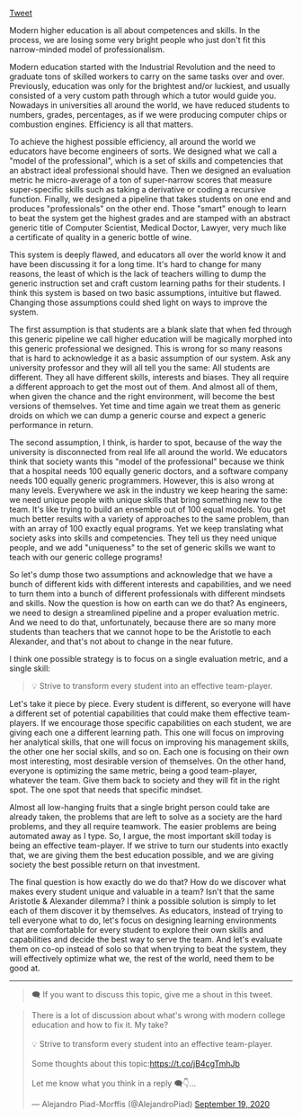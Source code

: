 <a href="https://twitter.com/share?ref_src=twsrc%5Etfw" class="twitter-share-button" data-show-count="false">Tweet</a><script async src="https://platform.twitter.com/widgets.js" charset="utf-8"></script>

Modern higher education is all about competences and skills. In the process, we are losing some very bright people who just don't fit this narrow-minded model of professionalism.

Modern education started with the Industrial Revolution and the need to graduate tons of skilled workers to carry on the same tasks over and over. Previously, education was only for the brightest and/or luckiest, and usually consisted of a very custom path through which a tutor would guide you. Nowadays in universities all around the world, we have reduced students to numbers, grades, percentages, as if we were producing computer chips or combustion engines. Efficiency is all that matters.

To achieve the highest possible efficiency, all around the world we educators have become engineers of sorts. We designed what we call a "model of the professional", which is a set of skills and competencies that an abstract ideal professional should have. Then we designed an evaluation metric he micro-average of a ton of super-narrow scores that measure super-specific skills such as taking a derivative or coding a recursive function. Finally, we designed a pipeline that takes students on one end and produces "professionals" on the other end. Those "smart" enough to learn to beat the system get the highest grades and are stamped with an abstract generic title of Computer Scientist, Medical Doctor, Lawyer, very much like a certificate of quality in a generic bottle of wine.

This system is deeply flawed, and educators all over the world know it and have been discussing it for a long time. It's hard to change for many reasons, the least of which is the lack of teachers willing to dump the generic instruction set and craft custom learning paths for their students. I think this system is based on two basic assumptions, intuitive but flawed. Changing those assumptions could shed light on ways to improve the system.

The first assumption is that students are a blank slate that when fed through this generic pipeline we call higher education will be magically morphed into this generic professional we designed. This is wrong for so many reasons that is hard to acknowledge it as a basic assumption of our system. Ask any university professor and they will all tell you the same: All students are different. They all have different skills, interests and biases. They all require a different approach to get the most out of them. And almost all of them, when given the chance and the right environment, will become the best versions of themselves. Yet time and time again we treat them as generic droids on which we can dump a generic course and expect a generic performance in return.

The second assumption, I think, is harder to spot, because of the way the university is disconnected from real life all around the world. We educators think that society wants this "model of the professional" because we think that a hospital needs 100 equally generic doctors, and a software company needs 100 equally generic programmers. However, this is also wrong at many levels. Everywhere we ask in the industry we keep hearing the same: we need unique people with unique skills that bring something new to the team. It's like trying to build an ensemble out of 100 equal models. You get much better results with a variety of approaches to the same problem, than with an array of 100 exactly equal programs. Yet we keep translating what society asks into skills and competencies. They tell us they need unique people, and we add "uniqueness" to the set of generic skills we want to teach with our generic college programs!

So let's dump those two assumptions and acknowledge that we have a bunch of different kids with different interests and capabilities, and we need to turn them into a bunch of different professionals with different mindsets and skills. Now the question is how on earth can we do that? As engineers, we need to design a streamlined pipeline and a proper evaluation metric. And we need to do that, unfortunately, because there are so many more students than teachers that we cannot hope to be the Aristotle to each Alexander, and that's not about to change in the near future.

I think one possible strategy is to focus on a single evaluation metric, and a single skill:

> 💡 Strive to transform every student into an effective team-player.

Let's take it piece by piece. Every student is different, so everyone will have a different set of potential capabilities that could make them effective team-players. If we encourage those specific capabilities on each student, we are giving each one a different learning path. This one will focus on improving her analytical skills, that one will focus on improving his management skills, the other one her social skills, and so on. Each one is focusing on their own most interesting, most desirable version of themselves. On the other hand, everyone is optimizing the same metric, being a good team-player, whatever the team. Give them back to society and they will fit in the right spot. The one spot that needs that specific mindset.

Almost all low-hanging fruits that a single bright person could take are already taken, the problems that are left to solve as a society are the hard problems, and they all require teamwork. The easier problems are being automated away as I type. So, I argue, the most important skill today is being an effective team-player. If we strive to turn our students into exactly that, we are giving them the best education possible, and we are giving society the best possible return on that investment.

The final question is how exactly do we do that? How do we discover what makes every student unique and valuable in a team? Isn't that the same Aristotle & Alexander dilemma? I think a possible solution is simply to let each of them discover it by themselves. As educators, instead of trying to tell everyone what to do, let's focus on designing learning environments that are comfortable for every student to explore their own skills and capabilities and decide the best way to serve the team. And let's evaluate them on co-op instead of solo so that when trying to beat the system, they will effectively optimize what we, the rest of the world, need them to be good at.

---
> 🗨️ If you want to discuss this topic, give me a shout in this tweet.

<blockquote class="twitter-tweet" data-partner="tweetdeck"><p lang="en" dir="ltr">There is a lot of discussion about what&#39;s wrong with modern college education and how to fix it. My take?<br><br>💡 Strive to transform every student into an effective team-player.<br><br>Some thoughts about this topic:<a href="https://t.co/jB4cgTmhJb">https://t.co/jB4cgTmhJb</a><br><br>Let me know what you think in a reply 🗨👇...</p>&mdash; Alejandro Piad-Morffis (@AlejandroPiad) <a href="https://twitter.com/AlejandroPiad/status/1307242423211491330?ref_src=twsrc%5Etfw">September 19, 2020</a></blockquote>
<script async src="https://platform.twitter.com/widgets.js" charset="utf-8"></script>
